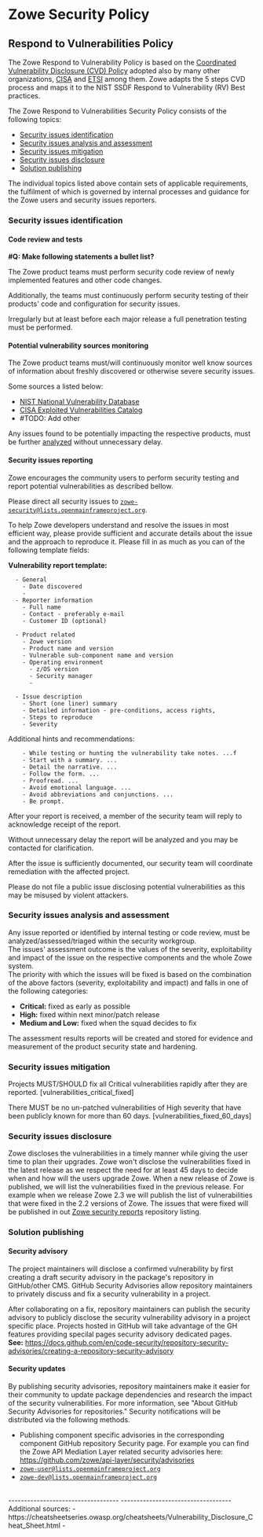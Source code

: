 ---
---

<!-- SPDX-License-Identifier: CC-BY-4.0 -->
<!-- Copyright Contributors to the Zowe project. -->
# Zowe Security Policy

## Respond to Vulnerabilities Policy

<div style="display:none">(Zowe-SSDP-SDLC ID: ZSSD-LP:RV)</div>

The Zowe Respond to Vulnerability Policy is based on the <a href="https://en.wikipedia.org/wiki/Coordinated_vulnerability_disclosure">Coordinated Vulnerability Disclosure (CVD) Policy</a>
adopted also by many other organizations, <a href="https://www.cisa.gov/coordinated-vulnerability-disclosure-process">CISA</a> and <a href="https://www.etsi.org/standards/coordinated-vulnerability-disclosure">ETSI</a> among them. 
Zowe adapts the 5 steps CVD process and maps it to the NIST SSDF Respond to Vulnerability (RV) Best practices.

The Zowe Respond to Vulnerabilities Security Policy consists of the following topics:
  - [Security issues identification](#Security-issues-identification) <span style="display:none">(Zowe-SSDP-SDLC #ID: ZSSD-LP:RV-ICV-PVM)</span>
  - [Security issues analysis and assessment](#Security-issues-analysis-and-assessment)
  - [Security issues mitigation](#Security-issues-mitigation)
  - [Security issues disclosure](#Security-issues-disclosure) <span style="display:none">(Zowe-SSDP-SDLC #ID: ZSSD-LP:RV-ICV-VDR)</span>
  - [Solution publishing](#Solution-publishing)

The individual topics listed above contain sets of applicable requirements, the fulfilment of which is governed by internal processes and guidance for the Zowe users and security issues reporters.

### Security issues identification
<span style="display:none">(Zowe-SSDP-SDLC - #ID: ZSSD-LP:RV-ICV)</span>

#### Code review and tests
<div style="display: none;">(Zowe-SSDP-SDLC: C7. Test Executable Code - #ID: ZSSD-LP:PW-TEC)</div>
<span style="display:none">(Zowe-SSDP-SDLC - #ID: ZSSD-LP:RV-ICV-CRT)</span>

**#Q: Make following statements a bullet list?** 

The Zowe product teams must perform security code review of newly implemented features and other code changes.

Additionally, the teams must continuously perform security testing of their products' code and configuration for security issues.

Irregularly but at least before each major release a full penetration testing must be performed.

#### Potential vulnerability sources monitoring</h3>
<span style="display:none">(Zowe-SSDP-SDLC #ID: ZSSD-LP:RV-ICV-PVM)</span>

The Zowe product teams must/will continuously monitor well know sources of information about freshly discovered or otherwise severe security issues.

Some sources a listed below:
  - <a href="https://nvd.nist.gov/vuln">NIST National Vulnerability Database</a>
  - <a href="https://www.cisa.gov/known-exploited-vulnerabilities-catalog">CISA Exploited Vulnerabilities Catalog</a>
  - \#TODO: Add other

Any issues found to be potentially impacting the respective products, must be further [analyzed](#Security-issues-Analysis-and-Assessment) without unnecessary delay.
    
#### Security issues reporting
<span style="display:none">(Zowe-SSDP-SDLC #ID: ZSSD-LP:RV-ICV-PVM)</span>

Zowe encourages the community users to perform security testing and report potential vulnerabilities as described bellow.  

<span style="display: none;">#TODO: Alternatively use Zowe report form if we have one</span>
<span style="display: none;">#TODO: Publish the reporting process on the project web-site: Open SSF: FLOSS Best Practices Criteria  - Vulnerability report process</span>

Please direct all security issues to <code>zowe-security@lists.openmainframeproject.org</code>.

To help Zowe developers understand and resolve the issues in most efficient way, please provide sufficient and accurate details about 
the issue and the approach to reproduce it. 
Please fill in as much as you can of the following template fields:

**Vulnerability report template:**
````
  - General
    - Date discovered
    - 
  - Reporter information  
    - Full name 
    - Contact - preferably e-mail
    - Customer ID (optional)
    
  - Product related
    - Zowe version
    - Product name and version
    - Vulnerable sub-component name and version
    - Operating environment 
      - z/OS version
      - Security manager
      - 

  - Issue description   
    - Short (one liner) summary
    - Detailed information - pre-conditions, access rights,   
    - Steps to reproduce
    - Severity
````

Additional hints and recommendations:
````
    - While testing or hunting the vulnerability take notes. ...f
    - Start with a summary. ...
    - Detail the narrative. ...
    - Follow the form. ...
    - Proofread. ...
    - Avoid emotional language. ...
    - Avoid abbreviations and conjunctions. ...
    - Be prompt.
````

<div style="display: none;">
  - References:
    - https://owasp.org/www-community/vulnerabilities/Vulnerability_template
    - https://ossf.github.io/osv-schema/
    - https://github.com/CVEProject/cve-schema
    - https://security.googleblog.com/2021/06/announcing-unified-vulnerability-schema.html
</div>


After your report is received, a member of the security team will reply to acknowledge receipt of the report.

Without unnecessary delay the report will be analyzed and you may be contacted for clarification.

After the issue is sufficiently documented, our security team will coordinate remediation with the affected project.

Please do not file a public issue disclosing potential vulnerabilities as this may be misused by violent attackers. 

### Security issues analysis and assessment 
<span style="display:none">(Zowe-SSDP-SDLC #ID: ZSSD-LP:RV-ARV)</span>
<span style="display:none"> (Zowe-SSDP-SDLC #ID: ZSSD-LP:RV-ARV-AEV)</span>
<span style="display:none"> (NIST-SSF: #REF: SSDF:RV.2.1)</span>

Any issue reported or identified by internal testing or code review, must be analyzed/assessed/triaged within the security workgroup.<br/> 
The issues' assessment outcome is the values of the severity, exploitability and impact of the issue on the respective components and the whole Zowe system.<br/>
The priority with which the issues will be fixed is based on the combination of the above factors (severity, exploitability and impact) and falls in one of the following categories:

- **Critical:** fixed as early as possible
- **High:** fixed within next minor/patch release
- **Medium and Low:** fixed when the squad decides to fix

The assessment results reports will be created and stored for evidence and measurement of the product security state and hardening.

### Security issues mitigation
<span style="display:none">(Zowe-SSDP-SDLC #ID: ZSSD-LP:RV-ARV)</span>
<span style="display:none">(NIST-SSF #REF: SSF-A.4.2-B)</span>

Projects MUST/SHOULD fix all Critical vulnerabilities rapidly after they are reported. [vulnerabilities_critical_fixed]
<span style="display:none">(NIST-SSF #REF: SSF-A.4.1-B)</span>

There MUST be no un-patched vulnerabilities of High severity that have been publicly known for more than 60 days. [vulnerabilities_fixed_60_days]

### Security issues disclosure

Zowe discloses the vulnerabilities in a timely manner while giving the user time to plan their upgrades. Zowe won't disclose the
vulnerabilities fixed in the latest release as we respect the need for at least 45 days to decide when and how will
the users upgrade Zowe. When a new release of Zowe is published, we will list the vulnerabilities fixed in the previous release.
For example when we release Zowe 2.3 we will publish the list of vulnerabilities that were fixed in the 2.2 versions of Zowe.
The issues that were fixed will be published in out [Zowe security reports](https://github.com/zowe/security-reports/blob/master/security-vulnerabilities.md) repository listing.


### Solution publishing
#### Security advisory
The project maintainers will disclose a confirmed vulnerability by first creating a draft security advisory in the package's repository in GitHub/other CMS.
GitHub Security Advisories allow repository maintainers to privately discuss and fix a security vulnerability in a project.

After collaborating on a fix, repository maintainers can publish the security advisory to publicly disclose the security vulnerability advisory in a project specific place.
Projects hosted in GitHub will take advantage of the GH features providing specilal pages security advisory dedicated pages.   
**See:** https://docs.github.com/en/code-security/repository-security-advisories/creating-a-repository-security-advisory


#### Security updates 
By publishing security advisories, repository maintainers make it easier for their community to update package dependencies and research the impact of the security vulnerabilities. 
For more information, see "About GitHub Security Advisories for repositories."
Security notifications will be distributed via the following methods.

  - Publishing component specific advisories in the corresponding component GitHub repository Security page.
    For example you can find the Zowe API Mediation Layer related security advisories here: https://github.com/zowe/api-layer/security/advisories   
  - <code>zowe-user@lists.openmainframeproject.org</code>
  - <code>zowe-dev@lists.openmainframeproject.org</code>


<br/>
-----------------------------------
-----------------------------------
Additional sources:
  - https://cheatsheetseries.owasp.org/cheatsheets/Vulnerability_Disclosure_Cheat_Sheet.html
  - 

